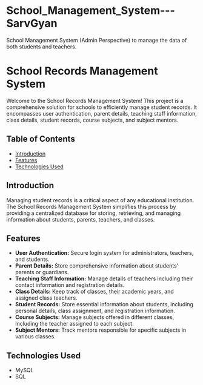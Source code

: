 # School_Management_System---SarvGyan
School Management System (Admin Perspective) to manage the data of both students and teachers.

# School Records Management System

Welcome to the School Records Management System! This project is a comprehensive solution for schools to efficiently manage student records. It encompasses user authentication, parent details, teaching staff information, class details, student records, course subjects, and subject mentors.

## Table of Contents

- [Introduction](#introduction)
- [Features](#features)
- [Technologies Used](#technologies-used)


## Introduction

Managing student records is a critical aspect of any educational institution. The School Records Management System simplifies this process by providing a centralized database for storing, retrieving, and managing information about students, parents, teachers, and classes.

## Features

- **User Authentication:** Secure login system for administrators, teachers, and students.
- **Parent Details:** Store comprehensive information about students' parents or guardians.
- **Teaching Staff Information:** Manage details of teachers including their contact information and registration details.
- **Class Details:** Keep track of classes, their academic years, and assigned class teachers.
- **Student Records:** Store essential information about students, including personal details, class assignment, and registration information.
- **Course Subjects:** Manage subjects offered in different classes, including the teacher assigned to each subject.
- **Subject Mentors:** Track mentors responsible for specific subjects in various classes.

## Technologies Used

- MySQL
- SQL
